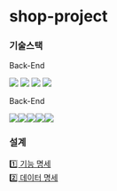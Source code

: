 # shop-project

### 기술스택
Back-End


 <img src="https://img.shields.io/badge/java-007396?style=for-the-badge&logo=java&logoColor=white"> <img src="https://img.shields.io/badge/spring-6DB33F?style=for-the-badge&logo=spring&logoColor=white">
<img src="https://img.shields.io/badge/mysql-4479A1?style=for-the-badge&logo=mysql&logoColor=white">
<img src="https://img.shields.io/badge/linux-FCC624?style=for-the-badge&logo=linux&logoColor=black">

 Back-End

<img src="https://img.shields.io/badge/html5-E34F26?style=for-the-badge&logo=html5&logoColor=white"><img src="https://img.shields.io/badge/css-1572B6?style=for-the-badge&logo=css3&logoColor=white"><img src="https://img.shields.io/badge/javascript-F7DF1E?style=for-the-badge&logo=javascript&logoColor=black"><img src="https://img.shields.io/badge/react-61DAFB?style=for-the-badge&logo=react&logoColor=black"><img src="https://img.shields.io/badge/bootstrap-7952B3?style=for-the-badge&logo=bootstrap&logoColor=white"> 

 

### 설계

[1️⃣ 기능 명세](https://github.com/Jeonghoon2/shop-project/blob/main/%EC%84%A4%EA%B3%84/%EA%B8%B0%EB%8A%A5%20%EB%AA%85%EC%84%B8.md)<br/>
[2️⃣ 데이터 명세](https://github.com/Jeonghoon2/shop-project/blob/main/%EC%84%A4%EA%B3%84/%EB%8D%B0%EC%9D%B4%ED%84%B0%20%EB%AA%85%EC%84%B8.md)



